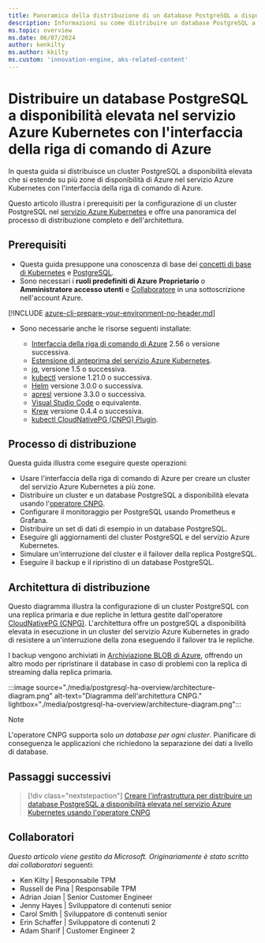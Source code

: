 ```yaml
---
title: Panoramica della distribuzione di un database PostgreSQL a disponibilità elevata nel servizio Azure Kubernetes con l'interfaccia della riga di comando di Azure
description: Informazioni su come distribuire un database PostgreSQL a disponibilità elevata nel servizio Azure Kubernetes usando l'operatore CloudNativePG.
ms.topic: overview
ms.date: 06/07/2024
author: kenkilty
ms.author: kkilty
ms.custom: 'innovation-engine, aks-related-content'
---
```

# Distribuire un database PostgreSQL a disponibilità elevata nel servizio Azure Kubernetes con l'interfaccia della riga di comando di Azure

In questa guida si distribuisce un cluster PostgreSQL a disponibilità elevata che si estende su più zone di disponibilità di Azure nel servizio Azure Kubernetes con l'interfaccia della riga di comando di Azure.

Questo articolo illustra i prerequisiti per la configurazione di un cluster PostgreSQL nel [servizio Azure Kubernetes][what-is-aks] e offre una panoramica del processo di distribuzione completo e dell'architettura.

## Prerequisiti

* Questa guida presuppone una conoscenza di base dei [concetti di base di Kubernetes][core-kubernetes-concepts] e [PostgreSQL][postgresql].
* Sono necessari i **ruoli predefiniti di Azure** **Proprietario** o **Amministratore accesso utenti** e [Collaboratore][azure-roles] in una sottoscrizione nell'account Azure.

[!INCLUDE [azure-cli-prepare-your-environment-no-header.md](~/reusable-content/azure-cli/azure-cli-prepare-your-environment-no-header.md)]

* Sono necessarie anche le risorse seguenti installate:

  * [Interfaccia della riga di comando di Azure](/cli/azure/install-azure-cli) 2.56 o versione successiva.
  * [Estensione di anteprima del servizio Azure Kubernetes][aks-preview].
  * [jq][jq], versione 1.5 o successiva.
  * [kubectl][install-kubectl] versione 1.21.0 o successiva.
  * [Helm][install-helm] versione 3.0.0 o successiva.
  * [apresl][install-openssl] versione 3.3.0 o successiva.
  * [Visual Studio Code][install-vscode] o equivalente.
  * [Krew][install-krew] versione 0.4.4 o successiva.
  * [kubectl CloudNativePG (CNPG) Plugin][cnpg-plugin].

## Processo di distribuzione

Questa guida illustra come eseguire queste operazioni:

* Usare l'interfaccia della riga di comando di Azure per creare un cluster del servizio Azure Kubernetes a più zone.
* Distribuire un cluster e un database PostgreSQL a disponibilità elevata usando l'[operatore CNPG][cnpg-plugin].
* Configurare il monitoraggio per PostgreSQL usando Prometheus e Grafana.
* Distribuire un set di dati di esempio in un database PostgreSQL.
* Eseguire gli aggiornamenti del cluster PostgreSQL e del servizio Azure Kubernetes.
* Simulare un'interruzione del cluster e il failover della replica PostgreSQL.
* Eseguire il backup e il ripristino di un database PostgreSQL.

## Architettura di distribuzione

Questo diagramma illustra la configurazione di un cluster PostgreSQL con una replica primaria e due repliche in lettura gestite dall'operatore [CloudNativePG (CNPG)](https://cloudnative-pg.io/). L'architettura offre un postgreSQL a disponibilità elevata in esecuzione in un cluster del servizio Azure Kubernetes in grado di resistere a un'interruzione della zona eseguendo il failover tra le repliche.

I backup vengono archiviati in [Archiviazione BLOB di Azure](/azure/storage/blobs/), offrendo un altro modo per ripristinare il database in caso di problemi con la replica di streaming dalla replica primaria.

:::image source="./media/postgresql-ha-overview/architecture-diagram.png" alt-text="Diagramma dell'architettura CNPG." lightbox="./media/postgresql-ha-overview/architecture-diagram.png":::

> [!NOTE]
> L'operatore CNPG supporta solo *un database per ogni cluster*. Pianificare di conseguenza le applicazioni che richiedono la separazione dei dati a livello di database.

## Passaggi successivi

> [!div class="nextstepaction"]
> [Creare l'infrastruttura per distribuire un database PostgreSQL a disponibilità elevata nel servizio Azure Kubernetes usando l'operatore CNPG][create-infrastructure]

## Collaboratori

*Questo articolo viene gestito da Microsoft. Originariamente è stato scritto dai collaboratori* seguenti:

* Ken Kilty | Responsabile TPM
* Russell de Pina | Responsabile TPM
* Adrian Joian | Senior Customer Engineer
* Jenny Hayes | Sviluppatore di contenuti senior
* Carol Smith | Sviluppatore di contenuti senior
* Erin Schaffer | Sviluppatore di contenuti 2
* Adam Sharif | Customer Engineer 2

<!-- LINKS -->
[what-is-aks]: ./what-is-aks.md
[postgresql]: https://www.postgresql.org/
[core-kubernetes-concepts]: ./concepts-clusters-workloads.md
[azure-roles]: ../role-based-access-control/built-in-roles.md
[aks-preview]: ./draft.md#install-the-aks-preview-azure-cli-extension
[jq]: https://jqlang.github.io/jq/
[install-kubectl]: https://kubernetes.io/docs/tasks/tools/install-kubectl/
[install-helm]: https://helm.sh/docs/intro/install/
[install-openssl]: https://www.openssl.org/
[install-vscode]: https://code.visualstudio.com/Download
[install-krew]: https://krew.sigs.k8s.io/
[cnpg-plugin]: https://cloudnative-pg.io/documentation/current/kubectl-plugin/#using-krew
[create-infrastructure]: ./create-postgresql-ha.md
